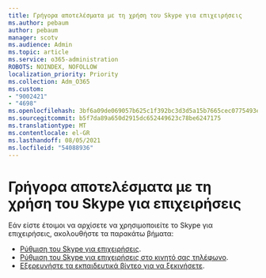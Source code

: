 ```yaml
---
title: Γρήγορα αποτελέσματα με τη χρήση του Skype για επιχειρήσεις
ms.author: pebaum
author: pebaum
manager: scotv
ms.audience: Admin
ms.topic: article
ms.service: o365-administration
ROBOTS: NOINDEX, NOFOLLOW
localization_priority: Priority
ms.collection: Adm_O365
ms.custom:
- "9002421"
- "4698"
ms.openlocfilehash: 3bf6a09de069057b625c1f392bc3d3d5a15b7665cec0775493e38fd47fbcf3f4
ms.sourcegitcommit: b5f7da89a650d2915dc652449623c78be6247175
ms.translationtype: MT
ms.contentlocale: el-GR
ms.lasthandoff: 08/05/2021
ms.locfileid: "54088936"
---
```

# <a name="getting-started-using-skype-for-business"></a>Γρήγορα αποτελέσματα με τη χρήση του Skype για επιχειρήσεις

Εάν είστε έτοιμοι να αρχίσετε να χρησιμοποιείτε το Skype για επιχειρήσεις, ακολουθήστε τα παρακάτω βήματα:

- [Ρύθμιση του Skype για επιχειρήσεις](https://support.office.com/article/Set-up-Skype-for-Business-c0b4ef28-d281-4bb6-ba4d-50495d2ae24c).
- [Ρύθμιση του Skype για επιχειρήσεις στο κινητό σας τηλέφωνο](https://support.office.com/article/set-up-your-mobile-apps-985ab72b-47ed-4e0b-9ee5-7376263553ca).
- [Εξερευνήστε τα εκπαιδευτικά βίντεο για να ξεκινήσετε](https://support.office.com/article/video-download-and-install-skype-for-business-9162ae37-12f9-4971-bbbe-2e4a05590f36).
